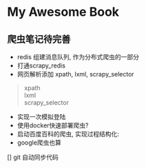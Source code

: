 # My Awesome Book


## 爬虫笔记待完善
- redis  组建消息队列, 作为分布式爬虫的一部分
- 打通scrapy_redis  
- 网页解析添加 xpath, lxml, scrapy_selector  
> xpath  
> lxml  
> scrapy_selector  
- 实现一次模拟登陆
- 使用docker快速部署爬虫? 
- 启动百度百科的爬虫, 实现过程结构化: 
- google爬虫也算


[] git 自动同步代码   